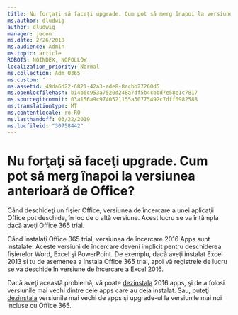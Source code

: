 ```yaml
---
title: Nu forţaţi să faceţi upgrade. Cum pot să merg înapoi la versiunea anterioară de Office?
ms.author: dludwig
author: dludwig
manager: jecon
ms.date: 2/26/2018
ms.audience: Admin
ms.topic: article
ROBOTS: NOINDEX, NOFOLLOW
localization_priority: Normal
ms.collection: Adm_O365
ms.custom: ''
ms.assetid: 49da6d22-6821-42a3-ade8-8acbb27260d5
ms.openlocfilehash: b14b6c953a7520d248a7df5b4cbbd7e58e1c7817
ms.sourcegitcommit: 03a156a9c9740521155a30775492c7dff0982588
ms.translationtype: MT
ms.contentlocale: ro-RO
ms.lasthandoff: 03/22/2019
ms.locfileid: "30758442"
---
```

# <a name="dont-force-me-to-upgrade-how-do-i-go-back-to-the-previous-office-version"></a>Nu forţaţi să faceţi upgrade. Cum pot să merg înapoi la versiunea anterioară de Office?

Când deschideţi un fişier Office, versiunea de încercare a unei aplicaţii Office pot deschide, în loc de o altă versiune. Acest lucru se va întâmpla dacă aveţi Office 365 trial. 
  
Când instalaţi Office 365 trial, versiunea de încercare 2016 Apps sunt instalate. Aceste versiuni de încercare deveni implicit pentru deschiderea fişierelor Word, Excel şi PowerPoint. De exemplu, dacă aveţi instalat Excel 2013 şi tu de asemenea a instala Office 365 trial, apoi vă registrele de lucru se va deschide în versiune de încercare a Excel 2016. 
  
Dacă aveţi această problemă, vă poate [dezinstala](https://support.office.com/article/9dd49b83-264a-477a-8fcc-2fdf5dbf61d8.aspx) 2016 apps, şi de a folosi versiunile mai vechi dintre cele apps care au deja instalat. Sau, puteţi [dezinstala](https://support.office.com/article/9dd49b83-264a-477a-8fcc-2fdf5dbf61d8.aspx) versiunile mai vechi de apps şi upgrade-ul la versiunile mai noi incluse cu Office 365. 
  

